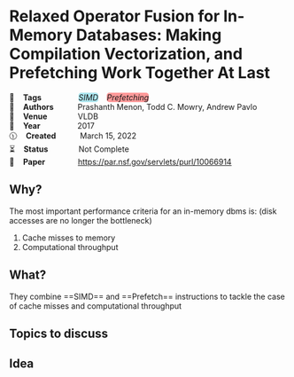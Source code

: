 # Relaxed Operator Fusion for In-Memory Databases: Making Compilation Vectorization, and Prefetching Work Together At Last

🔎    **Tags**                 <span style="background-color:#ace5ee;border-radius:5px;">*SIMD*</span>    <span style="background-color:#ff9999;border-radius: 5px;">*Prefetching*</span>  
🧟    **Authors**              Prashanth Menon, Todd C. Mowry, Andrew Pavlo    
🚏    **Venue**               VLDB   
📅    **Year**                 2017   
🕦    **Created**              March 15, 2022  
⏳    **Status**                Not Complete  
🔗    **Paper**                https://par.nsf.gov/servlets/purl/10066914  

## Why?
The most important performance criteria for an in-memory dbms is: (disk accesses are no longer the bottleneck)
1. Cache misses to memory 
2. Computational throughput

## What?
They combine ==SIMD== and ==Prefetch== instructions to tackle the case of cache misses and computational throughput

## Topics to discuss

## Idea 


